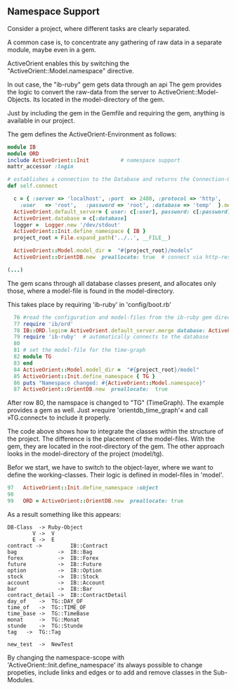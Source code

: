 ## Namespace Support

Consider a project, where different tasks are clearly separated. 

A common case is, to concentrate any gathering of raw data in a separate module, maybe even in a gem.

ActiveOrient enables this by switching the "ActiveOrient::Model.namespace" directive.

In out case, the "ib-ruby" gem gets data through an api 
The gem provides the logic to convert the raw-data from the server to ActiveOrient::Model-Objects.
Its located in the model-directory of the gem.

Just by including the gem in the Gemfile and requiring the gem, anything is available in our project.

The gem defines the ActiveOrient-Environment as follows:
```ruby
module IB                                
module ORD                             
include ActiveOrient::Init          # namespace support
mattr_accessor :login 

# establishes a connection to the Database and returns the Connection-Object (an ActiveOrient::OrientDB.         …instance)
def self.connect                  

  c = { :server => 'localhost', :port  => 2480,	:protocol => 'http',       
	:user   => 'root',   :password => 'root', :database => 'temp'  }.merge login.presence || {}
  ActiveOrient.default_server= { user: c[:user], password: c[:password] , server: c[:server], port: c[:port]  }
  ActiveOrient.database = c[:database]
  logger =  Logger.new '/dev/stdout'
  ActiveOrient::Init.define_namespace { IB } 
  project_root = File.expand_path('../..', __FILE__)

  ActiveOrient::Model.model_dir =  "#{project_root}/models"
  ActiveOrient::OrientDB.new  preallocate: true  # connect via http-rest

(...)
  ```
The gem scans through all database classes present, and allocates only those, where a model-file
is found in the model-directory. 

This takes place by requiring 'ib-ruby' in 'config/boot.rb'

```ruby
  76 #read the configuration and model-files from the ib-ruby gem directotry
  77 require 'ib/ord'
  78 IB::ORD.login= ActiveOrient.default_server.merge database: ActiveOrient.database
  79 require 'ib-ruby'  # automatically connects to the database
  80 
  81 # set the model-file for the time-graph
  82 module TG
  83 end
  84 ActiveOrient::Model.model_dir =  "#{project_root}/model"
  85 ActiveOrient::Init.define_namespace { TG }
  86 puts "Namespace changed: #{ActiveOrient::Model.namespace}"
  87 ActiveOrient::OrientDB.new  preallocate:  true

```

After row 80, the namspace is changed to "TG" (TimeGraph).  The example provides a gem as well. Just 
»require 'orientdb_time_graph'« and call »TG.connect« to include it properly.

The code above shows how to integrate the classes within the structure of the project. The difference is the placement
of the model-files. With the gem, they are located in the root-directory of the gem. The other approach looks in the model-directory of the project (model/tg).

Befor we start, we have to switch to the object-layer, where we want to define the working-classes. Their 
logic is defined in model-files in 'model'.

```ruby
97   ActiveOrient::Init.define_namespace :object
98 
99   ORD = ActiveOrient::OrientDB.new  preallocate: true
```

As a result something like this appears:

```
DB-Class  -> Ruby-Object
		V ->  V
		E ->  E
contract ->  		IB::Contract
bag				->  IB::Bag
forex			->  IB::Forex
future			->  IB::Future
option			->  IB::Option
stock			->  IB::Stock
account			->  IB::Account
bar				->  IB::Bar
contract_detail ->  IB::ContractDetail
day_of	  ->  TG::DAY_OF
time_of	  ->  TG::TIME_OF
time_base ->  TG::TimeBase
monat	  ->  TG::Monat
stunde	  ->  TG::Stunde
tag	  ->  TG::Tag

new_test  ->  NewTest

```

By changing the namespace-scope with  'ActiveOrient::Init.define_namespace'  its always possible to 
change propeties, include links and edges or to add  and remove classes in the Sub-Modules.

